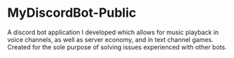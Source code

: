 # MyDiscordBot-Public
  A discord bot application I developed which allows for music playback in voice channels, as well as server economy, and in text channel games. Created for the sole purpose of solving issues experienced with other bots.
